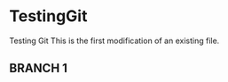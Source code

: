 TestingGit
==========

Testing Git
This is the first modification of an existing file.

## BRANCH 1

